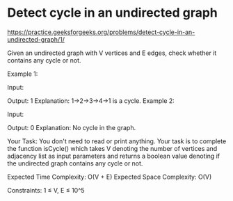 # Detect cycle in an undirected graph


https://practice.geeksforgeeks.org/problems/detect-cycle-in-an-undirected-graph/1/


Given an undirected graph with V vertices and E edges, check whether it contains any cycle or not. 

Example 1:

Input:   

Output: 1
Explanation: 1->2->3->4->1 is a cycle.
Example 2:

Input: 

Output: 0
Explanation: No cycle in the graph.
 

Your Task:
You don't need to read or print anything. Your task is to complete the function isCycle() which takes V denoting the number of vertices and adjacency list as input parameters and returns a boolean value denoting if the undirected graph contains any cycle or not.
 

Expected Time Complexity: O(V + E)
Expected Space Complexity: O(V)
 

Constraints:
1 ≤ V, E ≤ 10^5
